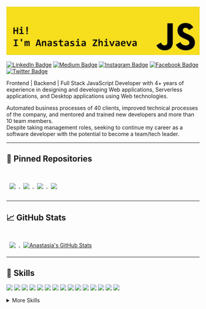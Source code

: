 ![Anastasia's GitHub Banner](./assets/banner.jpg)

[![LinkedIn Badge](https://img.shields.io/badge/LinkedIn-Profile-informational?style=flat&logo=linkedin&logoColor=white&color=0D76A8)](https://www.linkedin.com/in/anastasia-a-zhivaeva/)
[![Medium Badge](https://img.shields.io/badge/Medium-Profile-informational?style=flat&logo=codepen&logoColor=white&color=F7DF1D)](https://medium.com/@anastasia.a.zhivaeva)
[![Instagram Badge](https://img.shields.io/badge/Instagram-Profile-informational?style=flat&logo=instagram&logoColor=white&color=E1306C)](https://www.instagram.com/anastasia.a.zhivaeva/)
[![Facebook Badge](https://img.shields.io/badge/Facebook-Profile-informational?style=flat&logo=facebook&logoColor=white&color=4267B2)](https://www.facebook.com/anastasia.zhivaeva.566)
[![Twitter Badge](https://img.shields.io/badge/Twitter-Profile-informational?style=flat&logo=twitter&logoColor=white&color=1CA2F1)](https://twitter.com/anastasia_a_zhi)

Frontend | Backend | Full Stack JavaScript Developer with 4+ years of experience in designing and developing Web applications,
Serverless applications, and Desktop applications using Web technologies.

Automated business processes of 40 clients, improved technical processes of the company, and mentored and trained new developers and more than 10 team members.\
Despite taking management roles, seeking to continue my career as a software developer with the potential to become a team/tech leader.


---

## 📌 Pinned Repositories
<br>

<a href="https://github.com/anastasia-a-zhivaeva/aws-template.sls">
  <img align="center" style="margin:1rem 0.5rem" src="https://github-readme-stats.vercel.app/api/pin/?username=anastasia-a-zhivaeva&repo=aws-template.sls&title_color=ffffff&text_color=c9cacc&icon_color=4AB197&bg_color=1A2B34" />
</a>

<a href="https://github.com/anastasia-a-zhivaeva/grokking-algorithms">
  <img align="center" style="margin:0.5rem" src="https://github-readme-stats.vercel.app/api/pin/?username=anastasia-a-zhivaeva&repo=grokking-algorithms&title_color=ffffff&text_color=c9cacc&icon_color=4AB197&bg_color=1A2B34" />
</a>

<a href="https://github.com/anastasia-a-zhivaeva/payment-terminal.front">
  <img align="center" style="margin:0.5rem" src="https://github-readme-stats.vercel.app/api/pin/?username=anastasia-a-zhivaeva&repo=payment-terminal.front&title_color=ffffff&text_color=c9cacc&icon_color=4AB197&bg_color=1A2B34" />
</a>

<a href="https://github.com/anastasia-a-zhivaeva/typescript-developer-challenge">
  <img align="center" style="margin:0.5rem" src="https://github-readme-stats.vercel.app/api/pin/?username=anastasia-a-zhivaeva&repo=typescript-developer-challenge&title_color=ffffff&text_color=c9cacc&icon_color=4AB197&bg_color=1A2B34" />
</a>

---

## 📈 GitHub Stats

<br>

<a href="https://github.com/anastasia-a-zhivaeva">
  <img align="center" style="margin:0.5rem" src="https://github-readme-stats.vercel.app/api/top-langs/?username=anastasia-a-zhivaeva&hide=html,css&title_color=ffffff&text_color=c9cacc&icon_color=4AB197&bg_color=1A2B34" />
</a>

<a href="https://github.com/anastasia-a-zhivaeva">
  <img align="center" style="margin:0.5rem" src="https://github-readme-stats.vercel.app/api?username=anastasia-a-zhivaeva&show_icons=true&line_height=27&count_private=true&title_color=ffffff&text_color=c9cacc&icon_color=4AB097&bg_color=1A2B34" alt="Anastasia's GitHub Stats" />
</a>

---

## 💼 Skills

![](https://img.shields.io/badge/Code-JavaScript-informational?style=flat&logo=JavaScript&logoColor=white&color=4AB197)
![](https://img.shields.io/badge/Code-TypeScript-informational?style=flat&logo=TypeScript&logoColor=white&color=4AB197)
![](https://img.shields.io/badge/Code-Node.js-informational?style=flat&logo=Node.js&logoColor=white&color=4AB197)
![](https://img.shields.io/badge/Code-AWS-informational?style=flat&logo=Amazon&logoColor=white&color=4AB197)
![](https://img.shields.io/badge/Code-Serverless-informational?style=flat&logo=Serverless&logoColor=white&color=4AB197)
![](https://img.shields.io/badge/Code-Angular-informational?style=flat&logo=angular&logoColor=white&color=4AB197)
![](https://img.shields.io/badge/Code-NGXS-informational?style=flat&logo=NGXS&logoColor=white&color=4AB197)
![](https://img.shields.io/badge/Code-Electron-informational?style=flat&logo=Electron&logoColor=white&color=4AB197)
![](https://img.shields.io/badge/Code-React-informational?style=flat&logo=react&logoColor=white&color=4AB197)
![](https://img.shields.io/badge/Code-Ionic-informational?style=flat&logo=ionic&logoColor=white&color=4AB197)
![](https://img.shields.io/badge/Code-AmazonElasticsearch-informational?style=flat&logo=Amazon&logoColor=white&color=4AB197)
![](https://img.shields.io/badge/Code-AmazonRekognition-informational?style=flat&logo=Amazon&logoColor=white&color=4AB197)
![](https://img.shields.io/badge/Code-AmazonDynamoDB-informational?style=flat&logo=Amazon&logoColor=white&color=4AB197)
![](https://img.shields.io/badge/Code-PostgreSQL-informational?style=flat&logo=PostgreSQL&logoColor=white&color=4AB197)
![](https://img.shields.io/badge/Code-MongoDB-informational?style=flat&logo=MongoDB&logoColor=white&color=4AB197)

<details>
<summary>More Skills</summary>

![](https://img.shields.io/badge/Style-CSS-informational?style=flat&logo=css3&logoColor=white&color=4AB197)
![](https://img.shields.io/badge/Style-Sass-informational?style=flat&logo=Sass&logoColor=white&color=4AB197)
![](https://img.shields.io/badge/Style-Flexbox-informational?style=flat&logo=Flexbox&logoColor=white&color=4AB197)
![](https://img.shields.io/badge/Style-Bootstrap-informational?style=flat&logo=Bootstrap&logoColor=white&color=4AB197)
![](https://img.shields.io/badge/Style-Material-informational?style=flat&logo=AngularMaterial&logoColor=white&color=4AB197)

<br>

![](https://img.shields.io/badge/Test-Jasmine-informational?style=flat&logo=Jasmine&logoColor=white&color=4AB197)
![](https://img.shields.io/badge/Test-Jest-informational?style=flat&logo=jest&logoColor=white&color=4AB197)
![](https://img.shields.io/badge/Test-Mocha-informational?style=flat&logo=Mocha&logoColor=white&color=4AB197)
![](https://img.shields.io/badge/Test-Protractor-informational?style=flat&logo=Protractor&logoColor=white&color=4AB197)

<br>

![](https://img.shields.io/badge/Tools-Docker-informational?style=flat&logo=docker&logoColor=white&color=4AB197)
![](https://img.shields.io/badge/Tools-NGINX-informational?style=flat&logo=nginx&logoColor=white&color=4AB197)
![](https://img.shields.io/badge/Tools-Netlify-informational?style=flat&logo=netlify&logoColor=white&color=4AB197)
![](https://img.shields.io/badge/Tools-SonarQube-informational?style=flat&logo=SonarQube&logoColor=white&color=4AB197)
![](https://img.shields.io/badge/Tools-Actions-informational?style=flat&logo=github-actions&logoColor=white&color=4AB197)
![](https://img.shields.io/badge/Tools-NPM-informational?style=flat&logo=npm&logoColor=white&color=4AB197)
![](https://img.shields.io/badge/Tools-Postman-informational?style=flat&logo=Postman&logoColor=white&color=4AB197)
![](https://img.shields.io/badge/Tools-Git-informational?style=flat&logo=Git&logoColor=white&color=4AB197)
![](https://img.shields.io/badge/Tools-GitHub-informational?style=flat&logo=GitHub&logoColor=white&color=4AB197)
![](https://img.shields.io/badge/Tools-GitLab-informational?style=flat&logo=GitLab&logoColor=white&color=4AB197)
![](https://img.shields.io/badge/Tools-Bitbucket-informational?style=flat&logo=Bitbucket&logoColor=white&color=4AB197)
![](https://img.shields.io/badge/Tools-Jira-informational?style=flat&logo=Jira-Software&logoColor=white&color=4AB197)
![](https://img.shields.io/badge/Tools-CircleCI-informational?style=flat&logo=CircleCI&logoColor=white&color=4AB197)

</details>
